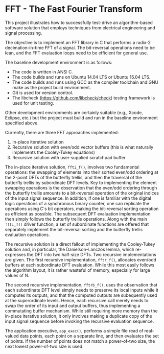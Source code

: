 # FFT - The Fast Fourier Transform

This project illustrates how to successfully test-drive an algorithm-based software solution that employs techniques from electrical engineering and signal processing.

The objective is to implement an FFT library in C that performs a radix-2 decimation-in-time FFT of a signal. The bit-reversal operations need to be lean, and the FFT evaluation loops need to be efficient for general use.

The baseline development environment is as follows:
* The code is written in ANSI C.
* The code builds and runs on Ubuntu 14.04 LTS or Ubuntu 16.04 LTS.
* The code builds and runs using GCC as the compiler toolchain and GNU make as the project build environment.
* Git is used for version control.
* The libcheck (https://github.com/libcheck/check) testing framework is used for unit testing.

Other development environments are certainly suitable (e.g., Xcode, Eclipse, etc.) but the project must build and run in the baseline environment specified above.

Currently, there are three FFT approaches implemented:
1. In-place iterative solution
2. Recursive solution with even/odd vector buffers (this is what naturally implements the Cooley-Tukey equations)
3. Recursive solution with user-supplied scratchpad buffer

The in-place iterative solution, `ffti_f()`, involves two fundamental operations: the swapping of elements into their sorted even/odd ordering at the 2-point DFTs of the butterfly trellis, and then the traversal of the butterfly trellis by subordinate DFT levels. Key to implementing the element swapping operations is the observation that the even/odd ordering through the butterfly trellis amounts to a bit-reversal operation of the original indices of the input signal sequence. In addition, if one is familiar with the digital logic operations of a synchronous binary counter, one can replicate the operations using C's bit operators, making the bit-reversal sorting operation as efficient as possible. The subsequent DFT evaluation implementation then simply follows the butterfly trellis operations. Along with the main `ffti_f()` driver function, a set of subordinate functions are offered that separately implement the bit-reversal sorting and the butterfly trellis evaluation operations.

The recursive solution is a direct fallout of implementing the Cooley-Tukey solution and, in particular, the Danielson–Lanczos lemma, which re-expresses the DFT into two half-size DFTs. Two recursive implementations are given. The first recursive implementation, `fftr_f()`, allocates even/odd buffers at each subordinate DFT evaluation. While this most easily follows the algorithm layout, it is rather wasteful of memory, especially for large values of N.

The second recursive implementation, `fftrb_f()`, uses the observation that each subordinate DFT level simply needs to preserve its local inputs while it computes its outputs, and that the computed outputs are subequently used at the superordinate levels. Hence, each recursive call merely needs to swap the order of its input and output buffers, thus implementing a commutating buffer mechanism. While still requiring more memory than the in-place iterative solution, it only involves making a duplicate copy of the input signal sequence before invoking the recursive evaluation sequence.

The application executive, `app_exec()`, performs a simple file read of real-valued data points, each point on a separate line, and then evaluates the set of points. If the number of points does not match a power-of-two size, the next lowest power-of-two size is used.
